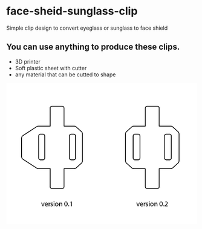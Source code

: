 # face-sheid-sunglass-clip

Simple clip design to convert eyeglass or sunglass to face shield

## You can use anything to produce these clips.
* 3D printer
* Soft plastic sheet with cutter
* any material that can be cutted to shape

![Image of face shield design](https://github.com/Geeroz/face-sheid-sunglass-clip/blob/master/faceshield_image.png)
